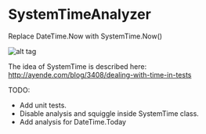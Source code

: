 # SystemTimeAnalyzer

Replace DateTime.Now with SystemTime.Now()

![alt tag](http://if.pw.edu.pl/~ludwik/images/systemtime.now.png)

The idea of SystemTime is described here:
http://ayende.com/blog/3408/dealing-with-time-in-tests

TODO:
- Add unit tests.
- Disable analysis and squiggle inside SystemTime class.
- Add analysis for DateTime.Today

